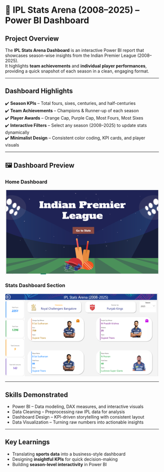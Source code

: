# 🏏 IPL Stats Arena (2008–2025) – Power BI Dashboard  

## Project Overview  
The **IPL Stats Arena Dashboard** is an interactive Power BI report that showcases season-wise insights from the Indian Premier League (2008–2025).  
It highlights **team achievements** and **individual player performances**, providing a quick snapshot of each season in a clean, engaging format.  

---

## Dashboard Highlights  
✔️ **Season KPIs** – Total fours, sixes, centuries, and half-centuries  
✔️ **Team Achievements** – Champions & Runner-up of each season  
✔️ **Player Awards** – Orange Cap, Purple Cap, Most Fours, Most Sixes  
✔️ **Interactive Filters** – Select any season (2008–2025) to update stats dynamically  
✔️ **Minimalist Design** – Consistent color coding, KPI cards, and player visuals  

---

## 🖼️ Dashboard Preview

### Home Dashboard
![Home Dashboard](Dashboard_Home_Page.png)

### Stats Dashboard Section
![Stats Dashboard Section](Dashboard_Stats_Page.png)


---

## Skills Demonstrated  
- Power BI – Data modeling, DAX measures, and interactive visuals  
- Data Cleaning – Preprocessing raw IPL data for analysis  
- Dashboard Design – KPI-driven storytelling with consistent layout  
- Data Visualization – Turning raw numbers into actionable insights  

---

## Key Learnings  
- Translating **sports data** into a business-style dashboard  
- Designing **insightful KPIs** for quick decision-making  
- Building **season-level interactivity** in Power BI  

